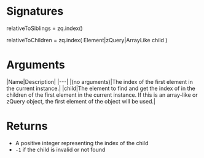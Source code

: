 <!-- start reference -->

# Signatures

relativeToSiblings = zq.index()

relativeToChildren = zq.index( Element|zQuery|ArrayLike child )

# Arguments

|Name|Description|
|---|
|(no arguments)|The index of the first element in the current instance.|
|child|The element to find and get the index of in the children of the first element in the current instance. If this is an array-like or zQuery object, the first element of the object will be used.|

# Returns

- A positive integer representing the index of the child
- `-1` if the child is invalid or not found

<!-- end reference -->
